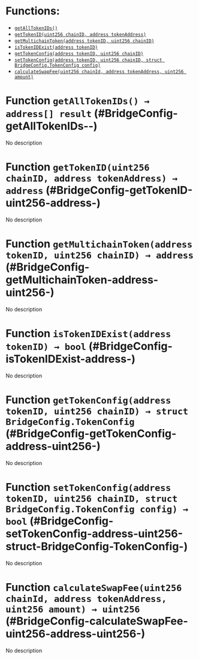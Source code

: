 



# Functions:
- [`getAllTokenIDs()`](#BridgeConfig-getAllTokenIDs--)
- [`getTokenID(uint256 chainID, address tokenAddress)`](#BridgeConfig-getTokenID-uint256-address-)
- [`getMultichainToken(address tokenID, uint256 chainID)`](#BridgeConfig-getMultichainToken-address-uint256-)
- [`isTokenIDExist(address tokenID)`](#BridgeConfig-isTokenIDExist-address-)
- [`getTokenConfig(address tokenID, uint256 chainID)`](#BridgeConfig-getTokenConfig-address-uint256-)
- [`setTokenConfig(address tokenID, uint256 chainID, struct BridgeConfig.TokenConfig config)`](#BridgeConfig-setTokenConfig-address-uint256-struct-BridgeConfig-TokenConfig-)
- [`calculateSwapFee(uint256 chainId, address tokenAddress, uint256 amount)`](#BridgeConfig-calculateSwapFee-uint256-address-uint256-)


# Function `getAllTokenIDs() → address[] result` (#BridgeConfig-getAllTokenIDs--)
No description

# Function `getTokenID(uint256 chainID, address tokenAddress) → address` (#BridgeConfig-getTokenID-uint256-address-)
No description

# Function `getMultichainToken(address tokenID, uint256 chainID) → address` (#BridgeConfig-getMultichainToken-address-uint256-)
No description

# Function `isTokenIDExist(address tokenID) → bool` (#BridgeConfig-isTokenIDExist-address-)
No description

# Function `getTokenConfig(address tokenID, uint256 chainID) → struct BridgeConfig.TokenConfig` (#BridgeConfig-getTokenConfig-address-uint256-)
No description

# Function `setTokenConfig(address tokenID, uint256 chainID, struct BridgeConfig.TokenConfig config) → bool` (#BridgeConfig-setTokenConfig-address-uint256-struct-BridgeConfig-TokenConfig-)
No description

# Function `calculateSwapFee(uint256 chainId, address tokenAddress, uint256 amount) → uint256` (#BridgeConfig-calculateSwapFee-uint256-address-uint256-)
No description


